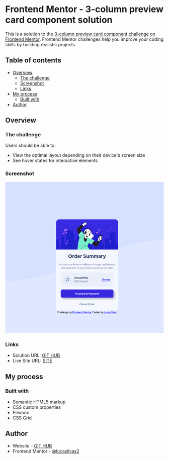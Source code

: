 # Frontend Mentor - 3-column preview card component solution

This is a solution to the [3-column preview card component challenge on Frontend Mentor](https://www.frontendmentor.io/challenges/3column-preview-card-component-pH92eAR2-). Frontend Mentor challenges help you improve your coding skills by building realistic projects. 

## Table of contents

- [Overview](#overview)
  - [The challenge](#the-challenge)
  - [Screenshot](#screenshot)
  - [Links](#links)
- [My process](#my-process)
  - [Built with](#built-with)
- [Author](#author)

## Overview

### The challenge

Users should be able to:

- View the optimal layout depending on their device's screen size
- See hover states for interactive elements

### Screenshot

![](./design/screenshot.png)

### Links

- Solution URL: [GIT HUB](https://github.com/lucasilvas2/order-summary-component)
- Live Site URL: [SITE](https://lucasilvas2.github.io/order-summary-component/)

## My process

### Built with

- Semantic HTML5 markup
- CSS custom properties
- Flexbox
- CSS Grid

## Author

- Website - [GIT HUB](https://github.com/lucasilvas2)
- Frontend Mentor - [@lucasilvas2](https://www.frontendmentor.io/profile/lucasilvas2)

